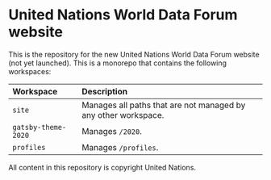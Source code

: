# United Nations World Data Forum website

This is the repository for the new United Nations World Data Forum website (not
yet launched). This is a monorepo that contains the following workspaces:

| Workspace           | Description                                                    |
| :------------------ | :------------------------------------------------------------- |
| `site`              | Manages all paths that are not managed by any other workspace. |
| `gatsby-theme-2020` | Manages `/2020`.                                               |
| `profiles`          | Manages `/profiles`.                                           |

All content in this repository is copyright United Nations.
